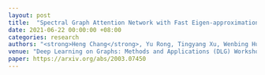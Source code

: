 ```yaml
---
layout: post
title:  "Spectral Graph Attention Network with Fast Eigen-approximation"
date: 2021-06-22 00:00:00 +08:00
categories: research
authors: "<strong>Heng Chang</strong>, Yu Rong, Tingyang Xu, Wenbing Huang, Somayeh Sojoudi, Junzhou Huang, Wenwu Zhu"
venue: "Deep Learning on Graphs: Methods and Applications (DLG) Workshop at the 27th ACM SIGKDD Conference on Knowledge Discovery and Data Mining (<strong>KDD</strong>"
paper: https://arxiv.org/abs/2003.07450
---
```


